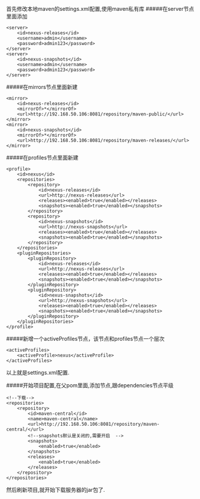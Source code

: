 首先修改本地maven的settings.xml配置,使用maven私有库
#####在server节点里面添加
    
    <server>   
        <id>nexus-releases</id>    
        <username>admin</username>    
        <password>admin123</password>    
    </server>    
    <server>    
        <id>nexus-snapshots</id>    
        <username>admin</username>    
        <password>admin123</password>    
    </server>

#####在mirrors节点里面新建

    <mirror>     
        <id>nexus-releases</id>     
        <mirrorOf>*</mirrorOf>     
        <url>http://192.168.50.106:8081/repository/maven-public/</url>     
    </mirror>    
    <mirror>     
        <id>nexus-snapshots</id>     
        <mirrorOf>*</mirrorOf>     
        <url>http://192.168.50.106:8081/repository/maven-releases/</url>     
    </mirror>

#####在profiles节点里面新建

    <profile>
        <id>nexus</id>
        <repositories>
            <repository>
                <id>nexus-releases</id>
                <url>http://nexus-releases</url>
                <releases><enabled>true</enabled></releases>
                <snapshots><enabled>true</enabled></snapshots>
            </repository>
            <repository>
                <id>nexus-snapshots</id>
                <url>http://nexus-snapshots</url>
                <releases><enabled>true</enabled></releases>
                <snapshots><enabled>true</enabled></snapshots>
            </repository>
        </repositories>
        <pluginRepositories>
            <pluginRepository>
                <id>nexus-releases</id>
                <url>http://nexus-releases</url>
                <releases><enabled>true</enabled></releases>
                <snapshots><enabled>true</enabled></snapshots>
            </pluginRepository>
            <pluginRepository>
                <id>nexus-snapshots</id>
                <url>http://nexus-snapshots</url>
                <releases><enabled>true</enabled></releases>
                <snapshots><enabled>true</enabled></snapshots>
            </pluginRepository>
        </pluginRepositories>
    </profile>

#####新增一个activeProfiles节点，该节点和profiles节点一个层次

    <activeProfiles>
        <activeProfile>nexus</activeProfile>
    </activeProfiles>
以上就是settings.xml配置.

#####开始项目配置,在父pom里面,添加节点,跟dependencies节点平级
    
    <!--下载-->
    <repositories>
        <repository>
            <id>maven-central</id>
            <name>maven-central</name>
            <url>http://192.168.50.106:8081/repository/maven-central/</url>
            <!--snapshots默认是关闭的,需要开启  -->
            <snapshots>
                <enabled>true</enabled>
            </snapshots>
            <releases>
                <enabled>true</enabled>
            </releases>
        </repository>
    </repositories>

然后刷新项目,就开始下载服务器的jar包了.



